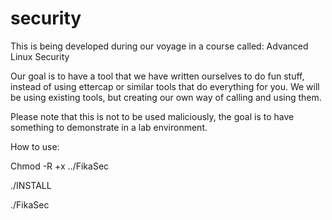 security
========

This is being developed during our voyage in a course called: Advanced Linux Security

Our goal is to have a tool that we have written ourselves to do fun stuff, instead of using ettercap or similar tools that do everything for you. We will be using existing tools, but creating our own way of calling and using them.


Please note that this is not to be used maliciously, the goal is to have something to demonstrate in a lab environment.

How to use:

Chmod -R +x ../FikaSec

./INSTALL

./FikaSec
